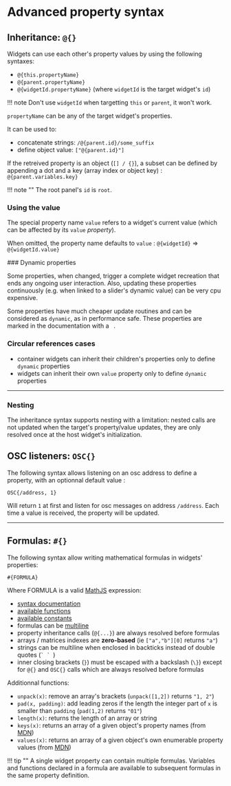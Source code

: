 # Advanced property syntax

## Inheritance: `@{}`

Widgets can use each other's property values by using the following syntaxes:

- `@{this.propertyName}`
- `@{parent.propertyName}`
- `@{widgetId.propertyName}` (where `widgetId` is the target widget's `id`)

!!! note
    Don't use `widgetId` when targetting `this` or `parent`, it won't work.   

`propertyName` can be any of the target widget's properties.

It can be used to:

- concatenate strings: `/@{parent.id}/some_suffix`
- define object value:   `["@{parent.id}"]`

If the retreived property is an object (`[] / {}`), a subset can be defined by appending a dot and a key (array index or object key) : `@{parent.variables.key}`

!!! note ""
    The root panel's `id` is `root`.

### Using the value

The special property name `value`<i class="dynamic-prop-icon" title="dynamic"></i> refers to a widget's current value (which can be affected by its `value` *property*).

When omitted, the property name defaults to `value` : `@{widgetId}` => `@{widgetId.value}`

### Dynamic properties

Some properties, when changed, trigger a complete widget recreation that ends any ongoing user interaction. Also, updating these properties continuously (e.g. when linked to a slider's dynamic value) can be very cpu expensive.

Some properties have much cheaper update routines and can be considered as `dynamic`, as in performance safe. These properties are marked in the documentation with a ` `<i class="dynamic-prop-icon" title="dynamic"></i>.


### Circular references cases

- container widgets can inherit their children's properties only to define `dynamic` properties
- widgets can inherit their own `value`<i class="dynamic-prop-icon" title="dynamic"></i> property only to define `dynamic` properties

----

### Nesting

The inheritance syntax supports nesting with a limitation: nested calls are not updated when the target's property/value updates, they are only resolved once at the host widget's initialization.


## OSC listeners: `OSC{}`

The following syntax allows listening on an osc address to define a property, with an optionnal default value :

```
OSC{/address, 1}
```
Will return `1` at first and listen for osc messages on address `/address`. Each time a value is received, the property will be updated.

----

## Formulas: `#{}`

The following syntax allow writing mathematical formulas in widgets' properties:

```
#{FORMULA}
```

Where FORMULA is a valid [MathJS](http://mathjs.org/docs/expressions/syntax.html) expression:

- [syntax documentation](http://mathjs.org/docs/expressions/syntax.html)
- [available functions](http://mathjs.org/docs/reference/functions.html)
- [available constants](http://mathjs.org/docs/reference/constants.html)
- formulas can be [multiline](http://mathjs.org/docs/expressions/syntax.html#multiline-expressions)
- property inheritance calls (`@{...}`) are always resolved before formulas
- arrays / matrices indexes are **zero-based** (ie `["a","b"][0]` returns `"a"`)
- strings can be multiline when enclosed in backticks instead of double quotes (``` ` `  ```)
- inner closing brackets (`}`) must be escaped with a backslash (`\}`) except for `@{}` and `OSC{}` calls which are always resolved before formulas

Additionnal functions:

- `unpack(x)`: remove an array's brackets (`unpack([1,2])` returns `"1, 2"`)
- `pad(x, padding)`: add leading zeros if the length the integer part of `x` is smaller than `padding` (`pad(1,2)` returns `"01"`)
- `length(x)`: returns the length of an array or string
- `keys(x)`: returns an array of a given object's property names (from [MDN](https://developer.mozilla.org/en-US/docs/Web/JavaScript/Reference/Global_Objects/Object/keys))
- `values(x)`: returns an array of a given object's own enumerable property values (from [MDN](https://developer.mozilla.org/en-US/docs/Web/JavaScript/Reference/Global_Objects/Object/values))

!!! tip ""
    A single widget property can contain multiple formulas. Variables and functions declared in a formula are available to subsequent formulas in the same property definition.

